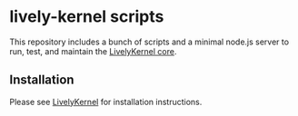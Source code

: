 # lively-kernel scripts

This repository includes a bunch of scripts and a minimal node.js server to run, test, and maintain the [LivelyKernel core](https://github.com/rksm/LivelyKernel).

## Installation

Please see [LivelyKernel](https://github.com/rksm/LivelyKernel) for installation instructions.
